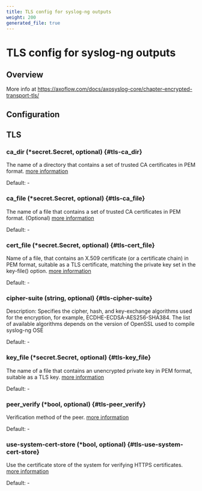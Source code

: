 ```yaml
---
title: TLS config for syslog-ng outputs
weight: 200
generated_file: true
---
```


# TLS config for syslog-ng outputs
## Overview
 More info at https://axoflow.com/docs/axosyslog-core/chapter-encrypted-transport-tls/

## Configuration
## TLS

### ca_dir (*secret.Secret, optional) {#tls-ca_dir}

The name of a directory that contains a set of trusted CA certificates in PEM format. [more information](https://axoflow.com/docs/axosyslog-core/chapter-encrypted-transport-tls/tlsoptions/#ca-dir) 

Default: -

### ca_file (*secret.Secret, optional) {#tls-ca_file}

The name of a file that contains a set of trusted CA certificates in PEM format. (Optional) [more information](https://axoflow.com/docs/axosyslog-core/chapter-encrypted-transport-tls/tlsoptions/#ca-file) 

Default: -

### cert_file (*secret.Secret, optional) {#tls-cert_file}

Name of a file, that contains an X.509 certificate (or a certificate chain) in PEM format, suitable as a TLS certificate, matching the private key set in the key-file() option. [more information](https://axoflow.com/docs/axosyslog-core/chapter-encrypted-transport-tls/tlsoptions/#cert-file) 

Default: -

### cipher-suite (string, optional) {#tls-cipher-suite}

Description: Specifies the cipher, hash, and key-exchange algorithms used for the encryption, for example, ECDHE-ECDSA-AES256-SHA384. The list of available algorithms depends on the version of OpenSSL used to compile syslog-ng OSE 

Default: -

### key_file (*secret.Secret, optional) {#tls-key_file}

The name of a file that contains an unencrypted private key in PEM format, suitable as a TLS key. [more information](https://axoflow.com/docs/axosyslog-core/chapter-encrypted-transport-tls/tlsoptions/#key-file) 

Default: -

### peer_verify (*bool, optional) {#tls-peer_verify}

Verification method of the peer. [more information](https://axoflow.com/docs/axosyslog-core/chapter-encrypted-transport-tls/tlsoptions/#tls-options-peer-verify) 

Default: -

### use-system-cert-store (*bool, optional) {#tls-use-system-cert-store}

Use the certificate store of the system for verifying HTTPS certificates. [more information](https://curl.se/docs/sslcerts.html) 

Default: -


